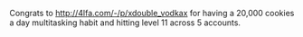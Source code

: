 Congrats to http://4lfa.com/-/p/xdouble_vodkax for having a 20,000 cookies a day multitasking habit and hitting level 11 across 5 accounts.